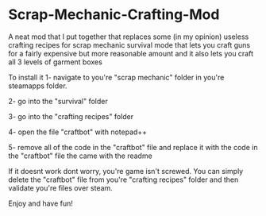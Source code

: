 # Scrap-Mechanic-Crafting-Mod
A neat mod that I put together that replaces some (in my opinion) useless crafting recipes for scrap mechanic survival mode that lets you craft guns for a fairly expensive but more reasonable amount and it also lets you craft all 3 levels of garment boxes

To install it 
1- navigate to you're "scrap mechanic" folder in you're steamapps folder.

2- go into the "survival" folder

3- go into the "crafting recipes" folder

4- open the file "craftbot" with notepad++

5- remove all of the code in the "craftbot" file and replace it with the code in the "craftbot" file the came with the readme

If it doesnt work dont worry, you're game isn't screwed. You can simply delete the "craftbot" file from you're "crafting recipes" folder and then validate you're files over steam.

Enjoy and have fun!

